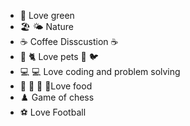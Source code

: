 * 🌴 Love green
* 🏖️ 🌤️ Nature
* ☕ Coffee Disscustion ☕
* 🐶 🐈 Love pets 🐇 🐦
* 💻 💻 Love coding and problem solving
* 🍕 🍛 🥪 🍹Love food 
* ♟️ Game of chess 
* ⚽ Love Football 

